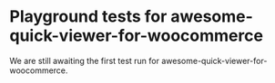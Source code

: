 # Playground tests for awesome-quick-viewer-for-woocommerce
We are still awaiting the first test run for awesome-quick-viewer-for-woocommerce.
